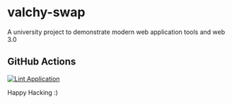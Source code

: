 # valchy-swap

A university project to demonstrate modern web application tools and web 3.0

## GitHub Actions

[![Lint Application](https://github.com/Valchy/valchy-swap/actions/workflows/node.js.yml/badge.svg)](https://github.com/Valchy/valchy-swap/actions/workflows/node.js.yml)

Happy Hacking :)
